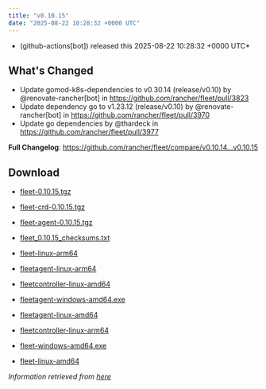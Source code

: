 ```yaml
---
title: "v0.10.15"
date: "2025-08-22 10:28:32 +0000 UTC"
---
```



*  (github-actions[bot]) released this 2025-08-22 10:28:32 +0000 UTC*


## What's Changed
* Update gomod-k8s-dependencies to v0.30.14 (release/v0.10) by @renovate-rancher[bot] in https://github.com/rancher/fleet/pull/3823
* Update dependency go to v1.23.12 (release/v0.10) by @renovate-rancher[bot] in https://github.com/rancher/fleet/pull/3970
* Update go dependencies by @thardeck in https://github.com/rancher/fleet/pull/3977


**Full Changelog**: https://github.com/rancher/fleet/compare/v0.10.14...v0.10.15


## Download

* [fleet-0.10.15.tgz](https://github.com/rancher/fleet/releases/download/v0.10.15/fleet-0.10.15.tgz)

* [fleet-crd-0.10.15.tgz](https://github.com/rancher/fleet/releases/download/v0.10.15/fleet-crd-0.10.15.tgz)

* [fleet-agent-0.10.15.tgz](https://github.com/rancher/fleet/releases/download/v0.10.15/fleet-agent-0.10.15.tgz)

* [fleet_0.10.15_checksums.txt](https://github.com/rancher/fleet/releases/download/v0.10.15/fleet_0.10.15_checksums.txt)

* [fleet-linux-arm64](https://github.com/rancher/fleet/releases/download/v0.10.15/fleet-linux-arm64)

* [fleetagent-linux-arm64](https://github.com/rancher/fleet/releases/download/v0.10.15/fleetagent-linux-arm64)

* [fleetcontroller-linux-amd64](https://github.com/rancher/fleet/releases/download/v0.10.15/fleetcontroller-linux-amd64)

* [fleetagent-windows-amd64.exe](https://github.com/rancher/fleet/releases/download/v0.10.15/fleetagent-windows-amd64.exe)

* [fleetagent-linux-amd64](https://github.com/rancher/fleet/releases/download/v0.10.15/fleetagent-linux-amd64)

* [fleetcontroller-linux-arm64](https://github.com/rancher/fleet/releases/download/v0.10.15/fleetcontroller-linux-arm64)

* [fleet-windows-amd64.exe](https://github.com/rancher/fleet/releases/download/v0.10.15/fleet-windows-amd64.exe)

* [fleet-linux-amd64](https://github.com/rancher/fleet/releases/download/v0.10.15/fleet-linux-amd64)



*Information retrieved from [here](https://github.com/rancher/fleet/releases/tag/v0.10.15)*

